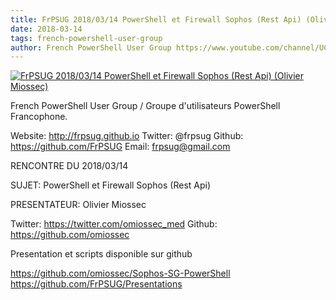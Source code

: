```yaml
---
title: FrPSUG 2018/03/14 PowerShell et Firewall Sophos (Rest Api) (Olivier Miossec)
date: 2018-03-14
tags: french-powershell-user-group
author: French PowerShell User Group https://www.youtube.com/channel/UCyxicOKZNm_u1opF_xAYfDA
---
```


[![FrPSUG 2018/03/14 PowerShell et Firewall Sophos (Rest Api) (Olivier Miossec)](https://i1.ytimg.com/vi/D1vV7NLddC4/hqdefault.jpg "FrPSUG 2018/03/14 PowerShell et Firewall Sophos (Rest Api) (Olivier Miossec)")](https://www.youtube.com/watch?v=D1vV7NLddC4)

French PowerShell User Group / Groupe d'utilisateurs PowerShell Francophone.

Website: http://frpsug.github.io
Twitter: @frpsug
Github: https://github.com/FrPSUG
Email: frpsug@gmail.com


RENCONTRE DU 2018/03/14

SUJET: PowerShell et Firewall Sophos (Rest Api)

PRESENTATEUR: Olivier Miossec

Twitter: https://twitter.com/omiossec_med
Github: https://github.com/omiossec



Presentation et scripts disponible sur github

https://github.com/omiossec/Sophos-SG-PowerShell
https://github.com/FrPSUG/Presentations
